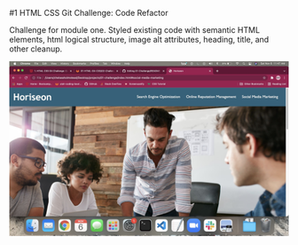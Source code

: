 #1 HTML CSS Git Challenge: Code Refactor

Challenge for module one. Styled existing code with semantic HTML elements, html logical structure, image alt attributes, heading, title, and other cleanup. 


![ScreenShot](./assets/images/01-challenge.jpg)
